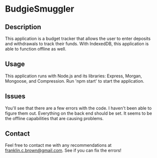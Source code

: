 # BudgieSmuggler

## Description
This application is a budget tracker that allows the user to enter deposits and withdrawals to track their funds. With IndexedDB, this application is able to function offline as well.

## Usage
This application runs with Node.js and its libraries: Express, Morgan, Mongoose, and Compression. Run 'npm start' to start the application.

## Issues
You'll see that there are a few errors with the code. I haven't been able to figure them out. Everything on the back end should be set. It seems to be the offline capabilities that are causing problems.

## Contact
Feel free to contact me with any recommendations at franklin.c.brown@gmail.com. See if you can fix the errors!